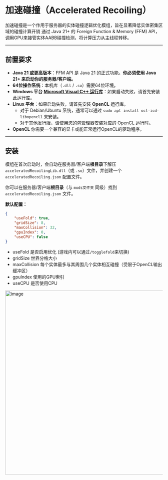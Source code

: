# 加速碰撞（Accelerated Recoiling） 
加速碰撞是一个作用于服务器的实体碰撞逻辑优化模组，旨在显著降低实体密集区域的碰撞计算开销
通过 Java 21+ 的 Foreign Function & Memory (FFM) API，调用GPU来接管实体AABB碰撞检测，将计算压力从主线程转移。

---

## 前置要求

* **Java 21 或更高版本**：FFM API 是 Java 21 的正式功能。**你必须使用 Java 21+ 来启动你的服务器/客户端。**
* **64位操作系统**：本机库（`.dll` / `.so`）需要64位环境。
* **Windows 平台** [**Microsoft Visual C++ 运行库**](https://aka.ms/vs/17/release/vc_redist.x64.exe)：如果启动失败，请首先安装此运行库。
* **Linux 平台**：如果启动失败，请首先安装 **OpenCL** 运行库。
    * 对于 Debian/Ubuntu 系统，通常可以通过 `sudo apt install ocl-icd-libopencl1` 来安装。
    * 对于其他发行版，请使用您的包管理器安装对应的 OpenCL 运行时。
* **OpenCL** 你需要一个兼容的显卡或能正常运行OpenCL的驱动程序。

---

## 安装
模组在首次启动时，会自动在服务器/客户端**根目录**下解压 `acceleratedRecoilingLib.dll`（或 `.so`）文件，并创建一个 `acceleratedRecoiling.json` 配置文件。

你可以在服务器/客户端**根目录**（与 `mods文件夹` 同级）找到 `acceleratedRecoiling.json` 文件。

**默认配置：**
```json
{
    "useFold": true, 
    "gridSize": 8,
    "maxCollision": 32, 
    "gpuIndex": 0, 
    "useCPU": false 
}
```
* useFold 是否启用优化 (游戏内可以通过`/togglefold`来切换)
* gridSize 世界分格大小
* maxCollision 每个实体最多与其周围几个实体相互碰撞（受限于OpenCL输出缓冲区）
* gpuIndex 使用的GPU索引
* useCPU 是否使用CPU
<img width="1364" height="588" alt="image" src="https://github.com/user-attachments/assets/4aac1540-3646-4486-a0f2-8d8ddab89d9c" />

